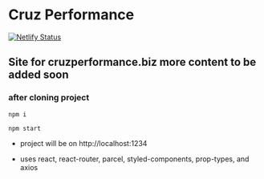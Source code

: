 # Cruz Performance

[![Netlify Status](https://api.netlify.com/api/v1/badges/c2f5356f-c845-438c-a9e1-0ce6f8927c6e/deploy-status)](https://app.netlify.com/sites/unruffled-einstein-bea7be/deploys)

## Site for cruzperformance.biz more content to be added soon

### after cloning project

```
npm i
```
```
npm start
```
- project will be on http://localhost:1234


- uses react, react-router, parcel, styled-components, prop-types, and axios